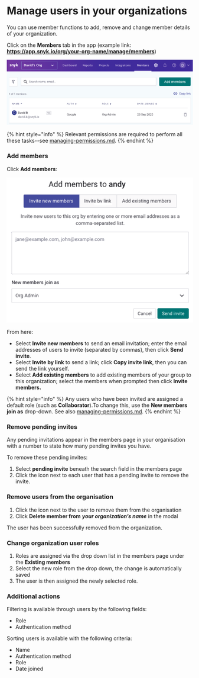# Manage users in your organizations

You can use member functions to add, remove and change member details of your organization.

Click on the **Members** tab in the app (example link: **https://app.snyk.io/org/your-org-name/manage/members**)

![](<../../../.gitbook/assets/Members page.png>)

{% hint style="info" %}
Relevant permissions are required to perform all these tasks--see [managing-permissions.md](managing-permissions.md "mention").
{% endhint %}

### Add members&#x20;

Click **Add members**:

![](<../../../.gitbook/assets/Add members.png>)

From here:

* Select **Invite new members** to send an email invitation; enter the email addresses of users to invite (separated by commas), then click **Send invite**.
* Select **Invite by link** to send a link; click **Copy invite link**, then you can send the link yourself.
* Select **Add existing members** to add existing members of your group to this organization; select the members when prompted then click **Invite members.**

{% hint style="info" %}
Any users who have been invited are assigned a default role (such as **Collaborator**).To change this, use the **New members join as** drop-down. See also [managing-permissions.md](managing-permissions.md "mention").
{% endhint %}

### Remove pending invites

Any pending invitations appear in the members page in your organisation with a number to state how many pending invites you have.

To remove these pending invites:

1. Select **pending invite** beneath the search field in the members page
2. Click the icon next to each user that has a pending invite to remove the invite.

### Remove users from the organisation

1. Click the icon next to the user to remove them from the organisation
2. Click **Delete member from** _**your organization’s name**_ in the modal

The user has been successfully removed from the organization.

### Change organization user roles

1. Roles are assigned via the drop down list in the members page under the **Existing members**
2. Select the new role from the drop down, the change is automatically saved
3. The user is then assigned the newly selected role.

### Additional actions

Filtering is available through users by the following fields:

* Role
* Authentication method

Sorting users is available with the following criteria:

* Name
* Authentication method
* Role
* Date joined
